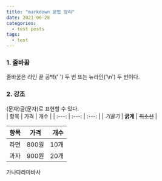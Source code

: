 ```yaml
---
title: "markdown 문법 정리"
date: 2021-06-28
categories:
  - test posts
tags:
  - test
---
```


### 1. 줄바꿈
줄바꿈은 라인 끝 공백(' ') 두 번 또는 뉴라인('\n') 두 번이다.  

### 2. 강조
(문자)글(문자)로 표현할 수 있다.  
| 항목 | 가격 | 개수 |
| :---: | :---: | :---: |
| *기울기* | **굵게** | ~~취소선~~ |  



| 항목 | 가격 | 개수 |
|:----|:----:|----:|
| 라면 | 800원 | 10개 |
| 과자 | 900원 | 20개 |



가나다라마바사  

